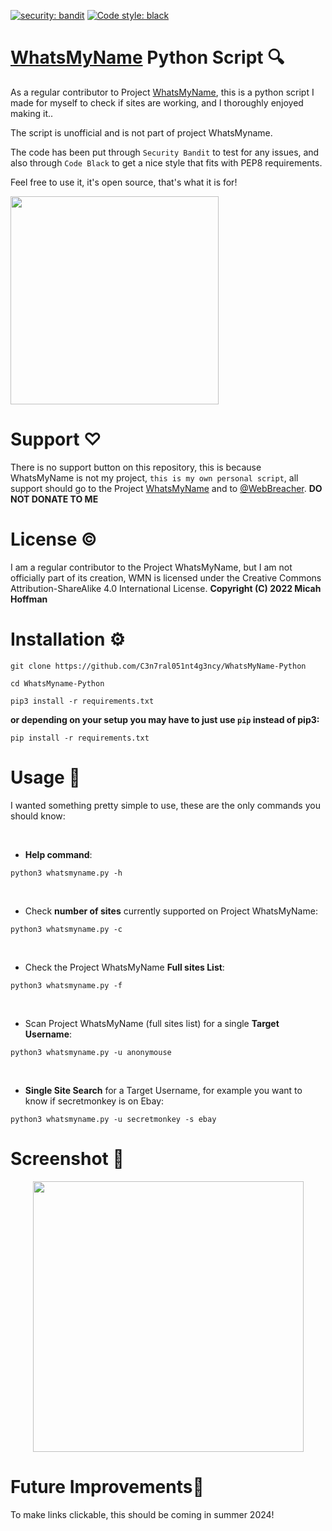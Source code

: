 [![security: bandit](https://img.shields.io/badge/security-bandit-yellow.svg)](https://github.com/PyCQA/bandit)
[![Code style: black](https://img.shields.io/badge/code%20style-black-000000.svg)](https://github.com/psf/black)


# [WhatsMyName](https://github.com/WebBreacher/WhatsMyName) Python Script 🔍
As a regular contributor to Project [WhatsMyName](https://whatsmyname.app), this is a python script I made for myself to check if sites are working, and I thoroughly enjoyed making it.. 

The script is unofficial and is not part of project WhatsMyname.

The code has been put through `Security Bandit` to test for any issues, and also through `Code Black` to get a nice style that fits with PEP8 requirements.

Feel free to use it, it's open source, that's what it is for! 

<img width="333" src="https://user-images.githubusercontent.com/104733166/189120786-f854c5f8-57df-408c-bf33-b8eda521572c.png">

# Support ♡
There is no support button on this repository, this is because WhatsMyName is not my project, `this is my own personal script`,  all support should go to the Project [WhatsMyName](https://github.com/WebBreacher/WhatsMyName) and to [@WebBreacher](https://ko-fi.com/WebBreacher). **DO NOT DONATE TO ME**

# License ©
I am a regular contributor to the Project WhatsMyName, but I am not officially part of its creation, WMN is licensed under the Creative Commons Attribution-ShareAlike 4.0 International License. **Copyright (C) 2022 Micah Hoffman**

# Installation ⚙️

```
git clone https://github.com/C3n7ral051nt4g3ncy/WhatsMyName-Python
```

```
cd WhatsMyname-Python
```

```
pip3 install -r requirements.txt
```

**or depending on your setup you may have to just use `pip` instead of pip3:**

```
pip install -r requirements.txt
```

# Usage 📖
I wanted something pretty simple to use, these are the only commands you should know:<br>

<br>

- **Help command**: 
```
python3 whatsmyname.py -h 
```
<br>

- Check **number of sites** currently supported on Project WhatsMyName:
```
python3 whatsmyname.py -c 
```
<br>

- Check the Project WhatsMyName **Full sites List**:
```
python3 whatsmyname.py -f
```
<br>

- Scan Project WhatsMyName (full sites list) for a single **Target Username**:

```
python3 whatsmyname.py -u anonymouse
```
<br>

- **Single Site Search** for a Target Username, for example you want to know if secretmonkey is on Ebay:

```
python3 whatsmyname.py -u secretmonkey -s ebay
```

# Screenshot 📸

<p align="center">
<img width="433" src="https://user-images.githubusercontent.com/104733166/189768071-2b462432-0256-499a-b8c4-618663e22b62.png"><p/>


# Future Improvements🔮

To make links clickable, this should be coming in summer 2024! 


